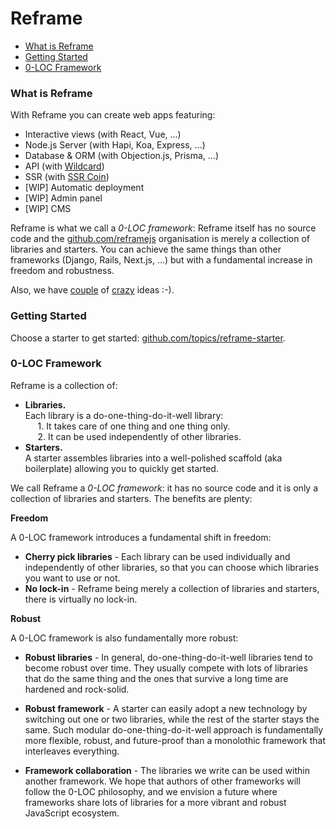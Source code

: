 # Reframe

- [What is Reframe](#what-is-reframe)
- [Getting Started](#getting-started)
- [0-LOC Framework](#0-loc-framework)

### What is Reframe

With Reframe you can create web apps featuring:
- Interactive views (with React, Vue, ...)
- Node.js Server (with Hapi, Koa, Express, ...)
- Database & ORM (with Objection.js, Prisma, ...)
- API (with [Wildcard]())
- SSR (with [SSR Coin]())
- [WIP] Automatic deployment
- [WIP] Admin panel
- [WIP] CMS

Reframe is what we call a *0-LOC framework*: Reframe itself has no source code and the [github.com/reframejs](https://github.com/reframejs) organisation is merely a collection of libraries and starters.
You can achieve the same things than other frameworks (Django, Rails, Next.js, ...) but with a fundamental increase in freedom and robustness.

Also, we have [couple]() of [crazy]() ideas :-).

### Getting Started

Choose a starter to get started: [github.com/topics/reframe-starter](https://github.com/topics/reframe-starter).

### 0-LOC Framework

Reframe is a collection of:
- **Libraries.**
  <br/>
  Each library is a do-one-thing-do-it-well library:
  <br/>&nbsp;&nbsp;&nbsp;&nbsp; 1. It takes care of one thing and one thing only.
  <br/>&nbsp;&nbsp;&nbsp;&nbsp; 2. It can be used independently of other libraries.
- **Starters.**
  <br/>
  A starter assembles libraries into a well-polished scaffold (aka boilerplate) allowing you to quickly get started.

We call Reframe a *0-LOC framework*: it has no source code and it is only a collection of libraries and starters.
The benefits are plenty:

**Freedom**

A 0-LOC framework introduces a fundamental shift in freedom:

- **Cherry pick libraries** -
  Each library can be used individually and independently of other libraries, so that you can choose which libraries you want to use or not.
- **No lock-in** -
  Reframe being merely a collection of libraries and starters, there is virtually no lock-in.

**Robust**

A 0-LOC framework is also fundamentally more robust:

- **Robust libraries** -
  In general, do-one-thing-do-it-well libraries tend to become robust over time.
  They usually compete with lots of libraries that do the same thing
  and the ones that survive a long time are hardened and rock-solid.

- **Robust framework** -
  A starter can easily adopt a new technology by switching out one or two libraries, while the rest of the starter stays the same.
  Such modular do-one-thing-do-it-well approach is fundamentally more flexible, robust, and future-proof than a monolothic framework that interleaves everything.

- **Framework collaboration** -
  The libraries we write can be used within another framework.
  We hope that authors of other frameworks will follow the 0-LOC philosophy, and
  we envision a future where frameworks share lots of libraries for a more vibrant and robust JavaScript ecosystem.
